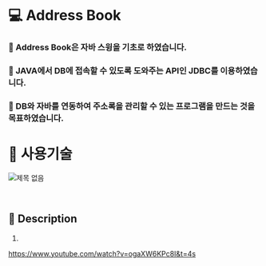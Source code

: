 # 💻 Address Book

### 📑 Address Book은 자바 스윙을 기초로 하였습니다.
### 📑 JAVA에서 DB에 접속할 수 있도록 도와주는 API인 JDBC를 이용하였습니다.
### 📑 DB와 자바를 연동하여 주소록을 관리할 수 있는 프로그램을 만드는 것을 목표하였습니다.

# 🔨 사용기술
![제목 없음](https://user-images.githubusercontent.com/92250627/139732263-2eab036f-2f89-4dc6-93cd-6e440033ab23.png)


<br>

## 📑 Description
1.
https://www.youtube.com/watch?v=ogaXW6KPc8I&t=4s
